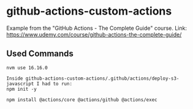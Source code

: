 # github-actions-custom-actions
Example from the "GitHub Actions - The Complete Guide" course. Link: https://www.udemy.com/course/github-actions-the-complete-guide/  

## Used Commands
```
nvm use 16.16.0

Inside github-actions-custom-actions/.github/actions/deploy-s3-javascript I had to run:
npm init -y

npm install @actions/core @actions/github @actions/exec
```
